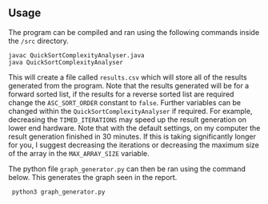 ## Usage

The program can be compiled and ran using the following commands inside the `/src` directory.

    javac QuickSortComplexityAnalyser.java
    java QuickSortComplexityAnalyser
   
This will create a file called `results.csv` which will store all of the results generated
from the program. Note that the results generated will be for a forward sorted list, if 
the results for a reverse sorted list are required change the `ASC_SORT_ORDER` constant to
`false`. Further variables can be changed within the `QuickSortComplexityAnalyser` if required. 
For example, decreasing the `TIMED_ITERATIONS` may speed up the result generation on lower
end hardware. Note that with the default settings, on my computer the result generation finished
in 30 minutes. If this is taking significantly longer for you, I suggest decreasing the iterations
or decreasing the maximum size of the array in the `MAX_ARRAY_SIZE` variable.
 
 The python file `graph_generator.py` can then be ran using the command below. This generates
 the graph seen in the report.
 
     python3 graph_generator.py